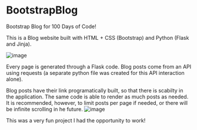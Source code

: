 # BootstrapBlog
Bootstrap Blog for 100 Days of Code!

This is a Blog website built with HTML + CSS (Bootstrap) and Python (Flask and Jinja).

![image](https://user-images.githubusercontent.com/31540553/159622947-5c1d53cd-f943-495d-a6de-43f700881111.png)

Every page is generated through a Flask code. Blog posts come from an API using requests (a separate python file was created for this API interaction alone).

Blog posts have their link programatically built, so that there is scabilty in the application. The same code is able to render as much posts as needed.
It is recommended, however, to limit posts per page if needed, or there will be infinite scrolling in he future.
![image](https://user-images.githubusercontent.com/31540553/159623447-6ea4ccdd-9567-4b75-82e4-9dea1b3b6fd6.png)

This was a very fun project I had the opportunity to work! 
